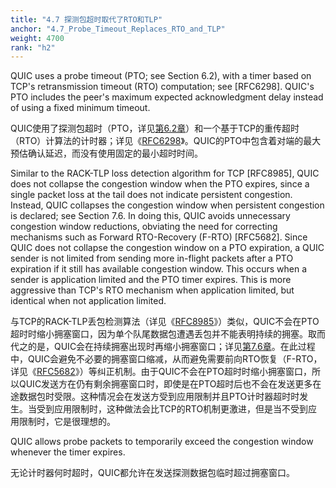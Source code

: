 ```yaml
---
title: "4.7 探测包超时取代了RTO和TLP"
anchor: "4.7_Probe_Timeout_Replaces_RTO_and_TLP"
weight: 4700
rank: "h2"
---
```


QUIC uses a probe timeout (PTO; see Section 6.2), with a timer based on TCP's retransmission timeout (RTO) computation; see [RFC6298]. QUIC's PTO includes the peer's maximum expected acknowledgment delay instead of using a fixed minimum timeout.

QUIC使用了探测包超时（PTO，详见[第6.2章]()）和一个基于TCP的重传超时（RTO）计算法的计时器；详见《[RFC6298]()》。QUIC的PTO中包含着对端的最大预估确认延迟，而没有使用固定的最小超时时间。

Similar to the RACK-TLP loss detection algorithm for TCP [RFC8985], QUIC does not collapse the congestion window when the PTO expires, since a single packet loss at the tail does not indicate persistent congestion. Instead, QUIC collapses the congestion window when persistent congestion is declared; see Section 7.6. In doing this, QUIC avoids unnecessary congestion window reductions, obviating the need for correcting mechanisms such as Forward RTO-Recovery (F-RTO) [RFC5682]. Since QUIC does not collapse the congestion window on a PTO expiration, a QUIC sender is not limited from sending more in-flight packets after a PTO expiration if it still has available congestion window. This occurs when a sender is application limited and the PTO timer expires. This is more aggressive than TCP's RTO mechanism when application limited, but identical when not application limited.

与TCP的RACK-TLP丢包检测算法（详见《[RFC8985]()》）类似，QUIC不会在PTO超时时缩小拥塞窗口，因为单个队尾数据包遭遇丢包并不能表明持续的拥塞。取而代之的是，QUIC会在持续拥塞出现时再缩小拥塞窗口；详见[第7.6章]()。在此过程中，QUIC会避免不必要的拥塞窗口缩减，从而避免需要前向RTO恢复（F-RTO，详见《[RFC5682]()》）等纠正机制。由于QUIC不会在PTO超时时缩小拥塞窗口，所以QUIC发送方在仍有剩余拥塞窗口时，即使是在PTO超时后也不会在发送更多在途数据包时受限。这种情况会在发送方受到应用限制并且PTO计时器超时时发生。当受到应用限制时，这种做法会比TCP的RTO机制更激进，但是当不受到应用限制时，它是很理想的。

QUIC allows probe packets to temporarily exceed the congestion window whenever the timer expires.

无论计时器何时超时，QUIC都允许在发送探测数据包临时超过拥塞窗口。
